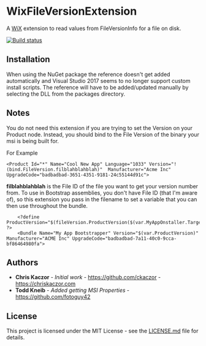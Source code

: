 ﻿# WixFileVersionExtension

A [WiX](http://wixtoolset.org/) extension to read values from FileVersionInfo for a file on disk.

[![Build status](https://ci.appveyor.com/api/projects/status/tc19l20j9vdb13y8?svg=true)](https://ci.appveyor.com/project/fotoguy42/wixfileversionextension)

## Installation

When using the NuGet package the reference doesn't get added automatically and Visual Studio 2017 seems to no longer support custom install scripts. The reference will have to be added/updated manually by selecting the DLL from the packages directory.

## Notes
You do not need this extension if you are trying to set the Version on your Product node. Instead, you should bind to the File Version of the binary your msi is being built for. 

For Example
```
<Product Id="*" Name="Cool New App" Language="1033" Version="!(bind.FileVersion.filblahblahblah)"  Manufacturer="Acme Inc" UpgradeCode="badbadbad-3651-4351-9181-24c55144d91c">
```
**filblahblahblah** is the File ID of the file you want to get your version number from.
To use in Bootstrap assemblies, you don't have File ID (that I'm aware of), so this extension you pass in the filename to set a variable that you can then use throughout the bundle.
```
	<?define ProductVersion="$(fileVersion.ProductVersion($(var.MyAppOnstaller.TargetPath)))" ?>
	<Bundle Name="My App Bootstrapper" Version="$(var.ProductVersion)" Manufacturer="ACME Inc" UpgradeCode="badbadbad-7a11-40c0-9cca-bf86464980fa">
```


## Authors

* **Chris Kaczor** - *Initial work* - https://github.com/ckaczor - https://chriskaczor.com
* **Todd Kneib** - *Added getting MSI Properties* - https://github.com/fotoguy42

## License

This project is licensed under the MIT License - see the [LICENSE.md](LICENSE.md) file for details.
